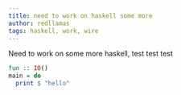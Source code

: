 ```yaml
---
title: need to work on haskell some more
author: redllamas
tags: haskell, work, wire
---
```


Need to work on some more haskell, test test test

```haskell
fun :: IO()
main = do
  print $ "hello"
```
